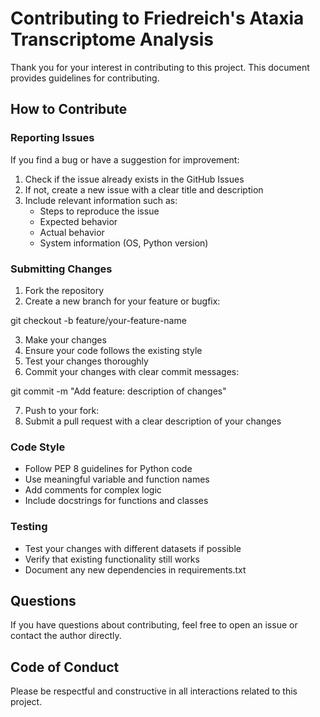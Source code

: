 # Contributing to Friedreich's Ataxia Transcriptome Analysis

Thank you for your interest in contributing to this project. This document provides guidelines for contributing.

## How to Contribute

### Reporting Issues

If you find a bug or have a suggestion for improvement:

1. Check if the issue already exists in the GitHub Issues
2. If not, create a new issue with a clear title and description
3. Include relevant information such as:
   - Steps to reproduce the issue
   - Expected behavior
   - Actual behavior
   - System information (OS, Python version)

### Submitting Changes

1. Fork the repository
2. Create a new branch for your feature or bugfix:

git checkout -b feature/your-feature-name

3. Make your changes
4. Ensure your code follows the existing style
5. Test your changes thoroughly
6. Commit your changes with clear commit messages:

git commit -m "Add feature: description of changes"

7. Push to your fork:
8. Submit a pull request with a clear description of your changes

### Code Style

- Follow PEP 8 guidelines for Python code
- Use meaningful variable and function names
- Add comments for complex logic
- Include docstrings for functions and classes

### Testing

- Test your changes with different datasets if possible
- Verify that existing functionality still works
- Document any new dependencies in requirements.txt

## Questions

If you have questions about contributing, feel free to open an issue or contact the author directly.

## Code of Conduct

Please be respectful and constructive in all interactions related to this project.
